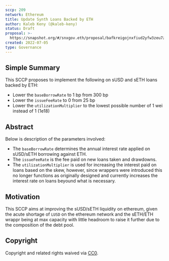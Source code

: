 ```yaml
---
sccp: 209
network: Ethereum
title: Update Synth Loans Backed by ETH
author: Kaleb Keny (@kaleb-keny)
status: Draft
proposal: >-
  https://snapshot.org/#/snxgov.eth/proposal/bafkreigojnxfiud2yfw3zeu7zh3gedyxuthxef2legvraffndjlgvrl2du
created: 2022-07-05
type: Governance
---
```


## Simple Summary

<!--"If you can't explain it simply, you don't understand it well enough." Provide a simplified and layman-accessible explanation of the SCCP.-->

This SCCP proposes to implement the following on sUSD and sETH loans backed by ETH:
- Lower the `baseBorrowRate` to 1 bp from 300 bp
- Lower the `issueFeeRate` to 0 from 25 bp
- Lower the `utilizationMultiplier` to the lowest possible number of 1 wei instead of 1 (1e18)

## Abstract

<!--A short (~200 word) description of the variable change proposed.-->

Below is description of the parameters involved:
- The `baseBorrowRate` determines the annual interest rate applied on sUSD/sETH borrowing against ETH.
- The `issueFeeRate` is the fee paid on new loans taken and drawdowns.
- The `utilizationMultiplier` is used for increasing the interest paid on loans based on the skew, however, since wrappers were introduced this no longer functions as originally designed and currently increases the interest rate on loans beyound what is necessary.


## Motivation

<!--The motivation is critical for SCCPs that want to update variables within Synthetix. It should clearly explain why the existing variable is not incentive aligned. SCCP submissions without sufficient motivation may be rejected outright.-->

This SCCP aims at improving the sUSD/sETH liquidity on ethereum, given the acute shortage of `LUSD` on the ethereum network and the sETH/ETH wrappr being at max capacity with little headroom to raise it further due to the composition of the debt pool.

## Copyright

Copyright and related rights waived via [CC0](https://creativecommons.org/publicdomain/zero/1.0/).
